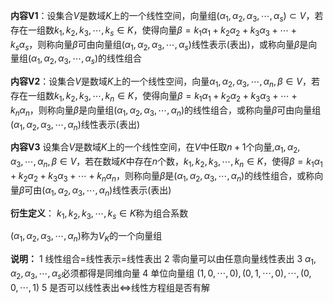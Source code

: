 **内容V1**：设集合$V$是数域$K$上的一个线性空间，向量组$(\alpha_1,\alpha_2,\alpha_3,
\cdots,\alpha_s)\subset V$，若存在一组数$k_1,k_2,k_3,\cdots,k_s\in K$，使得向量$\beta=k_1\alpha_1+k_2\alpha_2
+k_3\alpha_3+\cdots+k_s\alpha_s$，则称向量$\beta$可由向量组$(\alpha_1,\alpha_2,\alpha_3,
\cdots,\alpha_s)$线性表示(表出)，或称向量$\beta$是向量组$(\alpha_1,\alpha_2,\alpha_3,
\cdots,\alpha_s)$的线性组合

**内容V2**：设集合$V$是数域$K$上的一个线性空间，向量$\alpha_1,\alpha_2,\alpha_3,
\cdots,\alpha_n,\beta\in V$，若存在一组数$k_1,k_2,k_3,\cdots,k_n\in K$，使得向量$\beta=k_1\alpha_1+k_2\alpha_2
+k_3\alpha_3+\cdots+k_n\alpha_n$，则称向量$\beta$是向量组$(\alpha_1,\alpha_2,\alpha_3,
\cdots,\alpha_n)$的线性组合，或称向量$\beta$可由向量组$(\alpha_1,\alpha_2,\alpha_3,
\cdots,\alpha_n)$线性表示(表出)

**内容V3**
设集合$V$是数域$K$上的一个线性空间，在$V$中任取$n+1$个向量,$\alpha_1,\alpha_2,\alpha_3,
\cdots,\alpha_n,\beta\in V$，若在数域$K$中存在$n$个数，$k_1,k_2,k_3,\cdots,k_n\in K$，使得$\beta=k_1\alpha_1+k_2\alpha_2
+k_3\alpha_3+\cdots+k_n\alpha_n$，则称向量$\beta$是$(\alpha_1,\alpha_2,\alpha_3,
\cdots,\alpha_n)$的线性组合，或称向量$\beta$可由$(\alpha_1,\alpha_2,\alpha_3,
\cdots,\alpha_n)$线性表示(表出)


**衍生定义**：
$k_1,k_2,k_3,\cdots,k_s\in K$称为组合系数

$(\alpha_1,\alpha_2,\alpha_3,
\cdots,\alpha_n)$称为$V_K$的一个向量组

**说明：**
1 线性组合=线性表示=线性表出
2 零向量可以由任意向量线性表出
3 $\alpha_1,\alpha_2,\alpha_3,
\cdots,\alpha_s$必须都得是同维向量
4 单位向量组
$(1,0,\cdots,0),(0,1,\cdots,0),\cdots,(0,0,\cdots,1)$
5 是否可以线性表出$\Leftrightarrow$线性方程组是否有解